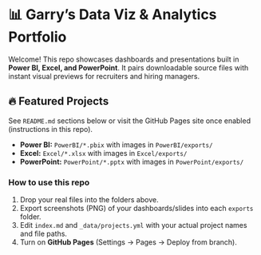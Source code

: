 # 📊 Garry’s Data Viz & Analytics Portfolio

Welcome! This repo showcases dashboards and presentations built in **Power BI, Excel, and PowerPoint**.
It pairs downloadable source files with instant visual previews for recruiters and hiring managers.

## 🔥 Featured Projects
See `README.md` sections below or visit the GitHub Pages site once enabled (instructions in this repo).

- **Power BI:** `PowerBI/*.pbix` with images in `PowerBI/exports/`
- **Excel:** `Excel/*.xlsx` with images in `Excel/exports/`
- **PowerPoint:** `PowerPoint/*.pptx` with images in `PowerPoint/exports/`

### How to use this repo
1. Drop your real files into the folders above.
2. Export screenshots (PNG) of your dashboards/slides into each `exports` folder.
3. Edit `index.md` and `_data/projects.yml` with your actual project names and file paths.
4. Turn on **GitHub Pages** (Settings → Pages → Deploy from branch).
